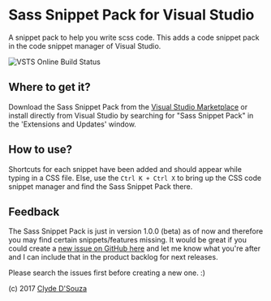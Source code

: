 ﻿# Sass Snippet Pack for Visual Studio
A snippet pack to help you write scss code. This adds a code snippet pack in the 
code snippet manager of Visual Studio.

![VSTS Online Build Status](https://clydedsouza.visualstudio.com/_apis/public/build/definitions/7c52bec1-78bf-44df-8d49-03c20ee978c6/2/badge)

   
##  Where to get it?
Download the Sass Snippet Pack from the [Visual Studio Marketplace](https://marketplace.visualstudio.com/items?itemName=clydedsouza.SassSnippetVsixExtension) or install directly from Visual Studio by searching for "Sass Snippet Pack" in the 'Extensions and Updates' window.
   

## How to use?
Shortcuts for each snippet have been added and should appear while typing in a CSS file. 
Else, use the ``Ctrl K + Ctrl X`` to bring up the CSS code snippet manager and find the Sass Snippet Pack 
there.
   

## Feedback
The Sass Snippet Pack is just in version 1.0.0 (beta) as of now and therefore you may find certain snippets/features 
missing. It would be great if you could create a [new issue on GitHub here](https://github.com/ClydeDz/sass-snippet-pack/issues) and let me know what you're after and I can include 
that in the product backlog for next releases.

Please search the issues first before creating a new one. :) 

(c) 2017 [Clyde D'Souza](https://clydedsouza.net)